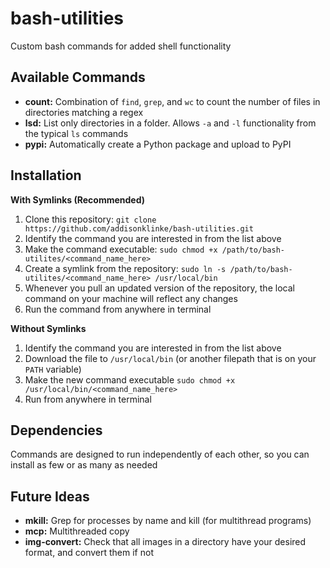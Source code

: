 # bash-utilities
Custom bash commands for added shell functionality

## Available Commands

* **count:** Combination of `find`, `grep`, and `wc` to count the number of files in directories matching a regex
* **lsd:** List only directories in a folder. Allows `-a` and `-l` functionality from the typical `ls` commands
* **pypi:** Automatically create a Python package and upload to PyPI

## Installation

**With Symlinks (Recommended)**

1. Clone this repository: `git clone https://github.com/addisonklinke/bash-utilities.git`
2. Identify the command you are interested in from the list above
3. Make the command executable: `sudo chmod +x /path/to/bash-utilites/<command_name_here>`
3. Create a symlink from the repository: `sudo ln -s /path/to/bash-utilites/<command_name_here> /usr/local/bin` 
4. Whenever you pull an updated version of the repository, the local command on your machine will reflect any changes
5. Run the command from anywhere in terminal

**Without Symlinks**

1. Identify the command you are interested in from the list above
2. Download the file to `/usr/local/bin` (or another filepath that is on your `PATH` variable)
3. Make the new command executable `sudo chmod +x /usr/local/bin/<command_name_here>`
4. Run from anywhere in terminal

## Dependencies 

Commands are designed to run independently of each other, so you can install as few or as many as needed

## Future Ideas

* **mkill:** Grep for processes by name and kill (for multithread programs)
* **mcp:** Multithreaded copy
* **img-convert:** Check that all images in a directory have your desired format, and convert them if not 
